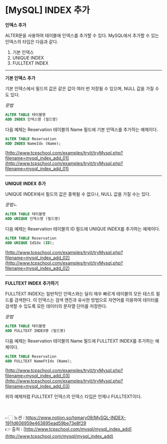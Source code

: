 # [**MySQL] INDEX 추가**

**인덱스 추가**

ALTER문을 사용하여 테이블에 인덱스를 추가할 수 있다.
MySQL에서 추가할 수 있는 인덱스의 타입은 다음과 같다.

1. 기본 인덱스
2. UNIQUE INDEX
3. FULLTEXT INDEX

---

**기본 인덱스 추가**

기본 인덱스에서 필드의 값은 같은 값이 여러 번 저장될 수 있으며, NULL 값을 가질 수도 있다.

*문법*

```sql
ALTER TABLE 테이블명
ADD INDEX 인덱스명 (필드명)
```

다음 예제는 Reservation 테이블의 Name 필드에 기본 인덱스를 추가하는 예제이다.

```sql
ALTER TABLE Reservation
ADD INDEX NameIdx (Name);
```

[http://www.tcpschool.com/examples/tryit/tryMysql.php?filename=mysql_index_add_01](http://www.tcpschool.com/examples/tryit/tryMysql.php?filename=mysql_index_add_01)

---

**UNIQUE INDEX 추가**

UNIQUE INDEX에서 필드의 값은 중복될 수 없으나, NULL 값을 가질 수는 있다.

*문법ㄴ*

```sql
ALTER TABLE 테이블명
ADD UNIQUE 인덱스명 (필드명)
```

다음 예제는 Reservation 테이블의 ID 필드에 UNIQUE INDEX를 추가하는 예제이다.

```sql
ALTER TABLE Reservation
ADD UNIQUE IdIdx (ID);
```

[http://www.tcpschool.com/examples/tryit/tryMysql.php?filename=mysql_index_add_02](http://www.tcpschool.com/examples/tryit/tryMysql.php?filename=mysql_index_add_02)

---

**FULLTEXT INDEX 추가하기**

FULLTEXT INDEX는 일반적인 인덱스와는 달리 매우 빠르게 테이블의 모든 테스트 필드를 검색한다.
이 인덱스는 검색 엔진과 유사한 방법으로 자연어를 이용하여 데이터를 검색할 수 있도록 
모든 데이터의 문자열 단어를 저장한다.

*문법*

```sql
ALTER TABLE 테이블명
ADD FULLTEXT INDEX명 (필드명)
```

다음 예제는 Reservation 테이블의 Name 필드에 FULLTEXT INDEX를 추가하는 예제이다.

```sql
ALTER TABLE Reservation
ADD FULLTEXT NameFtIdx (Name);
```

[http://www.tcpschool.com/examples/tryit/tryMysql.php?filename=mysql_index_add_03](http://www.tcpschool.com/examples/tryit/tryMysql.php?filename=mysql_index_add_03)

위의 예제처럼 FULLTEXT 인덱스의 인덱스 타입은 언제나 FULLTEXT이다.

<br><br>
👉🏻 노션 : https://www.notion.so/tgmary09/MySQL-INDEX-1911d606959e463895ead59be73e8f29
<br>
👉 출처 : [http://www.tcpschool.com/mysql/mysql_index_add](http://www.tcpschool.com/mysql/mysql_index_add)
